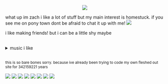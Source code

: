<p align="center"> 
  <img src="https://file.garden/aDVhE48XjQhuhQlj/site/imgs/zach-made-this.png">
</p>

what up im zach i like a lot of stuff but my main interest is homestuck. if you see me on pony town dont be afraid to chat it up with me! ![](https://files.catbox.moe/xo5kwd.gif)

i like making friends! but i can be a little shy maybe

<br>

<details>
  <summary>music i like</summary>

  a tribe called quest
  
  elliott smith
  
  lapfox trax
  
  system of a down
  
  the mars volta/at the drive-in

  i also like DnB :-)
  
</details>

<br>

<sub>this is so bare bones sorry. because ive already been trying to code my own fleshed out site for 342159221 years</sub>

![](https://file.garden/aDVhE48XjQhuhQlj/site/stamp/hellbenders.gif) ![](https://file.garden/aKWubMu4gl9vV2_v/stamps/rla/pb87aj.gif) ![](https://file.garden/aKWubMu4gl9vV2_v/stamps/jcr/o3xl7h.gif) ![](https://file.garden/aKWubMu4gl9vV2_v/stamps/jcr/7c8ely.webp) ![](https://file.garden/aKWubMu4gl9vV2_v/stamps/jng/cysttu.jpg) ![](https://file.garden/aDVhE48XjQhuhQlj/site/stamp/dave-epic-fail.gif) ![](https://file.garden/aDVhE48XjQhuhQlj/site/stamp/da-roach-dogg-jr.png) ![](https://file.garden/aDVhE48XjQhuhQlj/site/stamp/apocalypsearisen-fan.jpeg)
